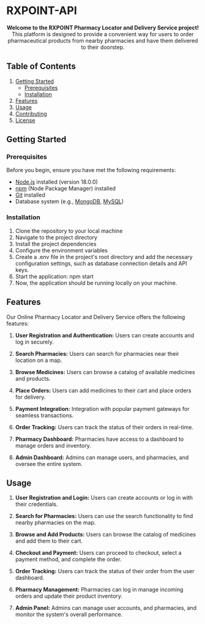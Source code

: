# **RXPOINT-API**


<p align="center">
  <strong>Welcome to the RXPOINT Pharmacy Locator and Delivery Service project!</strong>
  <br />
  This platform is designed to provide a convenient way for users to order pharmaceutical products from nearby pharmacies and have them delivered to their doorstep.
</p>

## Table of Contents
1. [Getting Started](#getting-started)
   - [Prerequisites](#prerequisites)
   - [Installation](#installation)
2. [Features](#features)
3. [Usage](#usage)
4. [Contributing](#contributing)
5. [License](#license)

## Getting Started

### Prerequisites
Before you begin, ensure you have met the following requirements:

- [Node.js](https://nodejs.org/) installed (version 18.0.0)
- [npm](https://www.npmjs.com/) (Node Package Manager) installed
- [Git](https://git-scm.com/) installed
- Database system (e.g., [MongoDB](https://www.mongodb.com/), [MySQL](https://www.mysql.com/))

### Installation
1. Clone the repository to your local machine
2. Navigate to the project directory
3. Install the project dependencies
4. Configure the environment variables
5. Create a .env file in the project's root directory and add the necessary configuration settings, such as database connection details and API keys.
6. Start the application:
npm start
7. Now, the application should be running locally on your machine.

## Features
Our Online Pharmacy Locator and Delivery Service offers the following features:

1. **User Registration and Authentication:** Users can create accounts and log in securely.

2. **Search Pharmacies:** Users can search for pharmacies near their location on a map.

3. **Browse Medicines:** Users can browse a catalog of available medicines and products.

4. **Place Orders:** Users can add medicines to their cart and place orders for delivery.

5. **Payment Integration:** Integration with popular payment gateways for seamless transactions.

6. **Order Tracking:** Users can track the status of their orders in real-time.

7. **Pharmacy Dashboard:** Pharmacies have access to a dashboard to manage orders and inventory.

8. **Admin Dashboard:** Admins can manage users, and pharmacies, and oversee the entire system.

## Usage

1. **User Registration and Login:** Users can create accounts or log in with their credentials.

2. **Search for Pharmacies:** Users can use the search functionality to find nearby pharmacies on the map.

3. **Browse and Add Products:** Users can browse the catalog of medicines and add them to their cart.

4. **Checkout and Payment:** Users can proceed to checkout, select a payment method, and complete the order.

5. **Order Tracking:** Users can track the status of their order from the user dashboard.

6. **Pharmacy Management:** Pharmacies can log in manage incoming orders and update their product inventory.

7. **Admin Panel:** Admins can manage user accounts, and pharmacies, and monitor the system's overall performance.






























